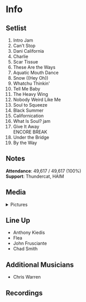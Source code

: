 # Info

## Setlist

1. Intro Jam
2. Can't Stop
3. Dani California
4. Charlie
5. Scar Tissue
6. These Are the Ways
7. Aquatic Mouth Dance
8. Snow ((Hey Oh))
9. Whatchu Thinkin'
10. Tell Me Baby
11. The Heavy Wing
12. Nobody Weird Like Me
13. Soul to Squeeze
14. Black Summer
15. Californication
16. What Is Soul? jam
17. Give It Away
<br>ENCORE BREAK
18. Under the Bridge
19. By the Way

## Notes

**Attendance**: 49,617 / 49,617 (100%)
<br>
**Support**: Thundercat, HAIM

## Media 

<details>
  <summary>Pictures</summary>
  <!--<img alt="Setlist" title="Setlist" src="_.jpg" height="200" />-->
</details>

## Line Up

* Anthony Kiedis
* Flea
* John Frusciante
* Chad Smith

## Additional Musicians

* Chris Warren

## Recordings
